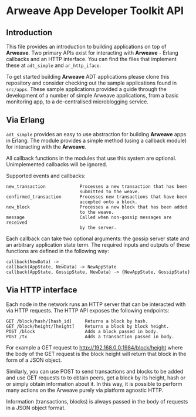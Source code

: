 # Arweave App Developer Toolkit API

## Introduction

This file provides an introduction to building applications on top of **Arweave**. Two primary APIs exist for interacting with **Arweave** - Erlang callbacks and an HTTP interface. You can find the files that implement these at `adt_simple` and `ar_http_iface`.

To get started building **Arweave** ADT applications please clone this repository and consider checking out the sample applications found in `src/apps`. These sample applications provided a guide through the development of a number of simple Arweave applications, from a basic monitoring app, to a de-centralised microblogging service.

## Via Erlang

`adt_simple` provides an easy to use abstraction for building **Arweave** apps in Erlang. The module provides a simple method (using a callback module) for interacting with the **Arweave**.

All callback functions in the modules that use this system are optional. Unimplemented callbacks will be ignored.

Supported events and callbacks:

```
new_transaction             Processes a new transaction that has been
                            submitted to the weave.
confirmed_transaction       Processes new transactions that have been
                            accepted onto a block.
new_block                   Processes a new block that has been added
                            to the weave.
message                     Called when non-gossip messages are received
                            by the server.
```

Each callback can take two optional arguments: the gossip server state and an arbitrary application state term. The required inputs and outputs of these functions are defined in the following way:

```
callback(NewData) -> _
callback(AppState, NewData) -> NewAppState
callback(AppState, GossipState, NewData) -> {NewAppState, GossipState}
```

## Via HTTP interface

Each node in the network runs an HTTP server that can be interacted with via
HTTP requests. The HTTP API exposes the following endpoints:

```
GET /block/hash/[hash_id]     Returns a block by hash.  
GET /block/height/[height]    Returns a block by block height.
POST /block                   Adds a block passed in body.
POST /tx                      Adds a transaction passed in body.
```

For example a GET request to http://192.168.0.0:1984/block/height where the body of the GET request is the block height will return that block in the form of a JSON object.

Similarly, you can use POST to send transactions and blocks to be added and use GET requests to to obtain peers, get a block by its height, hash or or simply obtain information about it. In this way, it is possible to perform many actions on the Arweave purely via platform agnostic HTTP.

Information (transactions, blocks) is always passed in the body of requests in a JSON object format.
